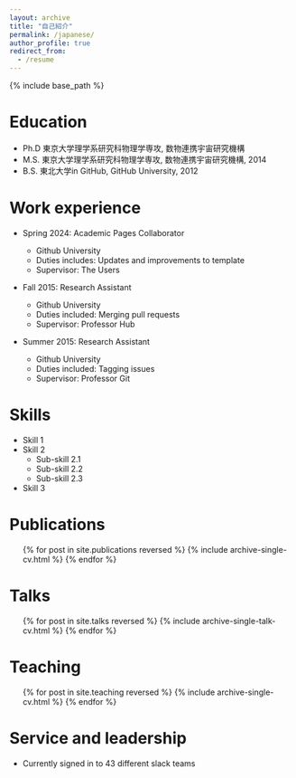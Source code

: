 ```yaml
---
layout: archive
title: "自己紹介"
permalink: /japanese/
author_profile: true
redirect_from:
  - /resume
---
```


{% include base_path %}

Education
======
* Ph.D 東京大学理学系研究科物理学専攻, 数物連携宇宙研究機構
* M.S. 東京大学理学系研究科物理学専攻, 数物連携宇宙研究機構, 2014
* B.S. 東北大学in GitHub, GitHub University, 2012

Work experience
======
* Spring 2024: Academic Pages Collaborator
  * Github University
  * Duties includes: Updates and improvements to template
  * Supervisor: The Users

* Fall 2015: Research Assistant
  * Github University
  * Duties included: Merging pull requests
  * Supervisor: Professor Hub

* Summer 2015: Research Assistant
  * Github University
  * Duties included: Tagging issues
  * Supervisor: Professor Git
  
Skills
======
* Skill 1
* Skill 2
  * Sub-skill 2.1
  * Sub-skill 2.2
  * Sub-skill 2.3
* Skill 3

Publications
======
  <ul>{% for post in site.publications reversed %}
    {% include archive-single-cv.html %}
  {% endfor %}</ul>
  
Talks
======
  <ul>{% for post in site.talks reversed %}
    {% include archive-single-talk-cv.html  %}
  {% endfor %}</ul>
  
Teaching
======
  <ul>{% for post in site.teaching reversed %}
    {% include archive-single-cv.html %}
  {% endfor %}</ul>
  
Service and leadership
======
* Currently signed in to 43 different slack teams
